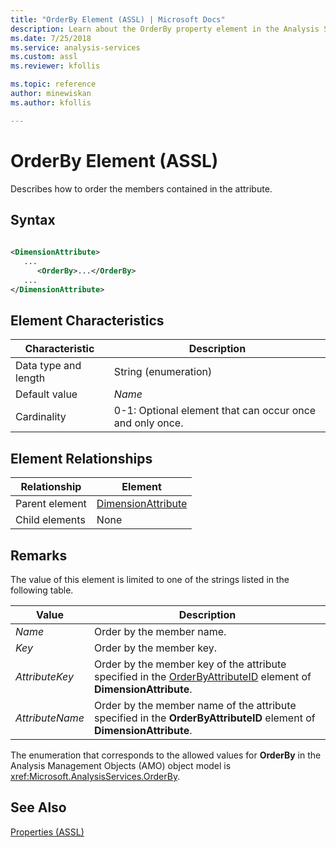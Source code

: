 ```yaml
---
title: "OrderBy Element (ASSL) | Microsoft Docs"
description: Learn about the OrderBy property element in the Analysis Services Scripting Language (ASSL) schema.
ms.date: 7/25/2018
ms.service: analysis-services
ms.custom: assl
ms.reviewer: kfollis

ms.topic: reference
author: minewiskan
ms.author: kfollis

---
```

# OrderBy Element (ASSL)

  Describes how to order the members contained in the attribute.  
  
## Syntax  
  
```xml  
  
<DimensionAttribute>  
   ...  
      <OrderBy>...</OrderBy>  
   ...  
</DimensionAttribute>  
```  
  
## Element Characteristics  
  
|Characteristic|Description|  
|--------------------|-----------------|  
|Data type and length|String (enumeration)|  
|Default value|*Name*|  
|Cardinality|0-1: Optional element that can occur once and only once.|  
  
## Element Relationships  
  
|Relationship|Element|  
|------------------|-------------|  
|Parent element|[DimensionAttribute](../data-type/dimensionattribute-data-type-assl.md)|  
|Child elements|None|  
  
## Remarks  
 The value of this element is limited to one of the strings listed in the following table.  
  
|Value|Description|  
|-----------|-----------------|  
|*Name*|Order by the member name.|  
|*Key*|Order by the member key.|  
|*AttributeKey*|Order by the member key of the attribute specified in the [OrderByAttributeID](orderbyattributeid-element-assl.md) element of **DimensionAttribute**.|  
|*AttributeName*|Order by the member name of the attribute specified in the **OrderByAttributeID** element of **DimensionAttribute**.|  
  
 The enumeration that corresponds to the allowed values for **OrderBy** in the Analysis Management Objects (AMO) object model is <xref:Microsoft.AnalysisServices.OrderBy>.  
  
## See Also  
 [Properties &#40;ASSL&#41;](properties-assl.md)  
  
  
